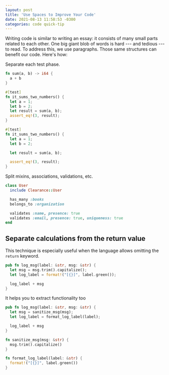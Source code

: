 ```yaml
---
layout: post
title: 'Use Spaces to Improve Your Code'
date: 2021-08-13 11:58:53 -0300
categories: code quick-tip
---
```


Writing code is similar to writing an essay: it consists of many small parts related to each other.
One big giant blob of words is hard --- and tedious --- to read. To address this, we use paragraphs. Those
same structures can benefit our code. Here's how:

Separate each test phase.

```rust
fn sum(a, b) -> i64 {
  a + b
}
```

```rust
#[test]
fn it_sums_two_numbers() {
  let a = 1;
  let b = 2;
  let result = sum(a, b);
  assert_eq!(3, result);
}
```

```rust
#[test]
fn it_sums_two_numbers() {
  let a = 1;
  let b = 2;

  let result = sum(a, b);

  assert_eq!(3, result);
}
```

Split mixins, associations, validations, etc.

```ruby
class User
  include Clearance::User

  has_many :books
  belongs_to :organization

  validates :name, presence: true
  validates :email, presence: true, uniqueness: true
end
```

## Separate calculations from the return value

This technique is especially useful when the language allows omitting the `return` keyword.

```rust
pub fn log_msg(label: &str, msg: &str) {
  let msg = msg.trim().capitalize();
  let log_label = format!("[{}]", label.green());

  log_label + msg
}
```

It helps you to extract functionality too

```rust
pub fn log_msg(label: &str, msg: &str) {
  let msg = sanitize_msg(msg);
  let log_label = format_log_label(label);

  log_label + msg
}

fn sanitize_msg(msg: &str) {
  msg.trim().capitalize()
}

fn format_log_label(label: &str) {
  format!("[{}]", label.green())
}
```
